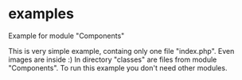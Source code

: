 # examples
Example for module "Components"

This is very simple example, containg only one file "index.php". Even images are inside :)
In directory "classes" are files from module "Components".
To run this example you don't need other modules.